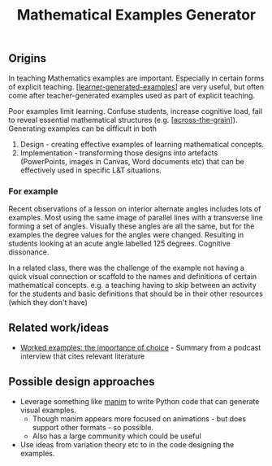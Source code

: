 ﻿---
backlinks:
- title: CASA Gallery
  url: /memex/sense/CASA/casa-gallery.html
title: Mathematical Examples Generator
---
## Origins

In teaching Mathematics examples are important. Especially in certain forms of explicit teaching. [[learner-generated-examples]] are very useful, but often come after teacher-generated examples used as part of explicit teaching.

Poor examples limit learning. Confuse students, increase cognitive load, fail to reveal essential mathematical structures (e.g. [[across-the-grain]]). Generating examples can be difficult in both

1. Design - creating effective examples of learning mathematical concepts.
2. Implementation - transforming those designs into artefacts (PowerPoints, images in Canvas, Word documents etc) that can be effectively used in specific L&T situations.

### For example

Recent observations of a lesson on interior alternate angles includes lots of examples. Most using the same image of parallel lines with a transverse line forming a set of angles. Visually these angles are all the same, but for the examples the degree values for the angles were changed. Resulting in students looking at an acute angle labelled 125 degrees. Cognitive dissonance.

In a related class, there was the challenge of the example not having a quick visual connection or scaffold to the names and definitions of certain mathematical concepts. e.g. a teaching having to skip between an activity for the students and basic definitions that should be in their other resources (which they don't have)

## Related work/ideas

- [Worked examples: the importance of choice](https://www.mrbartonmaths.com/research/examples.html) - Summary from a podcast interview that cites relevant literature

## Possible design approaches

- Leverage something like [manim](https://www.manim.community/) to write Python code that can generate visual examples.
    - Though manim appears more focused on animations - but does support other formats - so possible.
    - Also has a large community which could be useful
- Use ideas from variation theory etc to in the code designing the examples.




[//begin]: # "Autogenerated link references for markdown compatibility"
[learner-generated-examples]: ../Teaching/Mathematics/learner-generated-examples "Learner Generated Examples"
[across-the-grain]: ../Teaching/Mathematics/across-the-grain "Across the grain"
[//end]: # "Autogenerated link references"